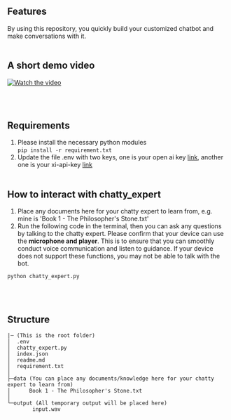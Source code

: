 ## Features
By using this repository, you quickly build your customized chatbot and make conversations with it. 
<br><br>

## A short demo video
<!-- <div style="position: relative; padding-bottom: 54.166666666666664%; height: 0;"><iframe src="https://www.loom.com/embed/e5a3c68351ad4ed1b8ceb2fe26e696fb" frameborder="0" webkitallowfullscreen mozallowfullscreen allowfullscreen style="position: absolute; top: 0; left: 0; width: 100%; height: 100%;"></iframe></div> -->

[![Watch the video](https://static.wikia.nocookie.net/emmapedia/images/5/5d/Hp1.jpg/revision/latest?cb=20150501075907)](https://www.loom.com/share/e5a3c68351ad4ed1b8ceb2fe26e696fb)



<br><br>

## Requirements
1. Please install the necessary python modules  
    ```pip install -r requirement.txt```
2. Update the file .env with two keys, one is your open ai key [link](https://openai.com/), another one is your xi-api-key [link](https://beta.elevenlabs.io/)
<br><br>

## How to interact with chatty_expert
1. Place any documents here for your chatty expert to learn from, e.g. mine is 'Book 1 - The Philosopher's Stone.txt' 
2. Run the following code in the terminal, then you can ask any questions by talking to the chatty expert. Please confirm that your device can use the **microphone and player**. This is to ensure that you can smoothly conduct voice communication and listen to guidance. If your device does not support these functions, you may not be able to talk with the bot. 
 
```python
python chatty_expert.py
```
<br><br>


## Structure
```
|─ (This is the root folder)
│  .env
│  chatty_expert.py
│  index.json
│  readme.md
│  requirement.txt
│
├─data (You can place any documents/knowledge here for your chatty expert to learn from)
│      Book 1 - The Philosopher's Stone.txt
│
└─output (All temporary output will be placed here)
        input.wav
```
